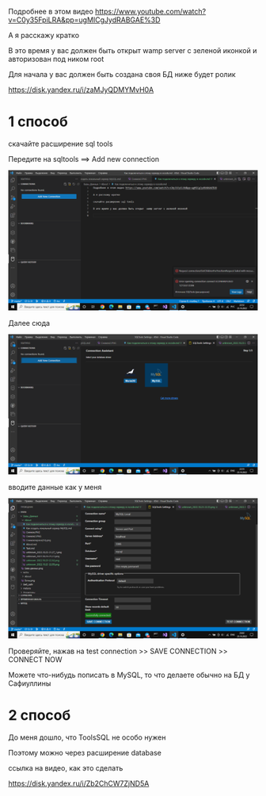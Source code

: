 Подробнее в этом видео https://www.youtube.com/watch?v=C0y35FpiLRA&pp=ugMICgJydRABGAE%3D

А я расскажу кратко

В это время у вас должен быть открыт  wamp server с зеленой иконкой и авторизован под ником root

Для начала у вас должен быть создана своя БД ниже будет ролик

https://disk.yandex.ru/i/zaMJyQDMYMvH0A

# 1 способ

скачайте расширение sql tools

Передите на sqltools ==> Add new connection

![image info](/2\server\БазыДанных\Базы_Данных\About\img\unknown_2022.10.23-22.52.png)

Далее сюда

![image info](/2\server\БазыДанных\Базы_Данных\About\img\unknown_2022.10.23-22.55.png)

вводите данные как у меня

![image info](/2\server\БазыДанных\Базы_Данных\About\img\unknown_2022.10.23-23.02.png)

Проверяйте, нажав на test connection >> SAVE CONNECTION >> CONNECT NOW

Можете что-нибудь пописать в MySQL, то что делаете обычно на БД у Сафиуллины

# 2 способ

До меня дошло, что ToolsSQL не особо нужен

Поэтому можно через расширение database 

ссылка на видео, как это сделать

https://disk.yandex.ru/i/Zb2ChCW7ZjND5A
